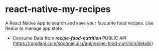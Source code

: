 # react-native-my-recipes
A React Native App to search and save your favourite food recipes. Use Redux to manage app state.

- Consume Data from ***recipe-food-nutrition*** PUBLIC API
(https://rapidapi.com/spoonacular/api/recipe-food-nutrition/details)
